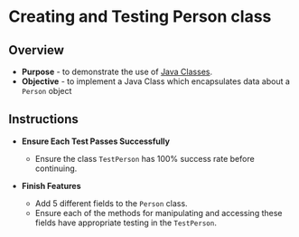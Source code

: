 # Creating and Testing Person class
## Overview
* **Purpose** - to demonstrate the use of [Java Classes](https://docs.oracle.com/javase/tutorial/java/concepts/class.html).
* **Objective** - to implement a Java Class which encapsulates data about a `Person` object 

## Instructions
* **Ensure Each Test Passes Successfully**
    * Ensure the class `TestPerson` has 100% success rate before continuing.
     
* **Finish Features**
    * Add 5 different fields to the `Person` class.
    * Ensure each of the methods for manipulating and accessing these fields have appropriate testing in the `TestPerson`.
